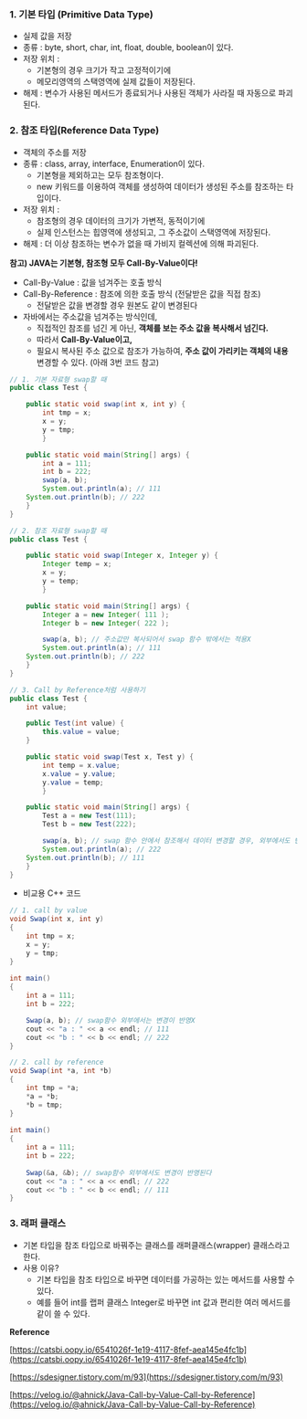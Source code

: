 ### 1. **기본 타입** (Primitive Data Type)
- 실제 값을 저장
- 종류 : byte, short, char, int, float, double, boolean이 있다.
- 저장 위치 :
    - 기본형의 경우 크기가 작고 고정적이기에
    - 메모리영역의 스택영역에 실제 값들이 저장된다.
- 해제 : 변수가 사용된 메서드가 종료되거나 사용된 객체가 사라질 때 자동으로 파괴된다.

### 2. **참조 타입**(Reference Data Type)
- 객체의 주소를 저장
- 종류 : class, array, interface, Enumeration이 있다.
    - 기본형을 제외하고는 모두 참조형이다.
    - new 키워드를 이용하여 객체를 생성하여 데이터가 생성된 주소를 참조하는 타입이다.
- 저장 위치 :
    - 참조형의 경우 데이터의 크기가 가변적, 동적이기에
    - 실제 인스턴스는 힙영역에 생성되고, 
    그 주소값이 스택영역에 저장된다.
- 해제 : 더 이상 참조하는 변수가 없을 때 가비지 컬렉션에 의해 파괴된다.

**참고) JAVA는 기본형, 참조형 모두 Call-By-Value이다!**

- Call-By-Value : 값을 넘겨주는 호출 방식
- Call-By-Reference : 참조에 의한 호출 방식 (전달받은 값을 직접 참조)
    - 전달받은 값을 변경할 경우 원본도 같이 변경된다
- 자바에서는 주소값을 넘겨주는 방식인데,
    - 직접적인 참조를 넘긴 게 아닌, **객체를 보는 주소 값을 복사해서 넘긴다.**
    - 따라서 **Call-By-Value이고,**
    - 필요시 복사된 주소 값으로 참조가 가능하여, **주소 값이 가리키는 객체의 내용** 변경할 수 있다. (아래 3번 코드 참고)

```java
// 1. 기본 자료형 swap할 때
public class Test {

    public static void swap(int x, int y) {
        int tmp = x;
        x = y;
        y = tmp;
        }

    public static void main(String[] args) {
        int a = 111;
        int b = 222;
        swap(a, b);
        System.out.println(a); // 111
	System.out.println(b); // 222
    }
}

// 2. 참조 자료형 swap할 때
public class Test {

    public static void swap(Integer x, Integer y) {
        Integer temp = x;
        x = y;
        y = temp;
        }

    public static void main(String[] args) {
        Integer a = new Integer( 111 );
        Integer b = new Integer( 222 );

        swap(a, b); // 주소값만 복사되어서 swap 함수 밖에서는 적용X
        System.out.println(a); // 111
	System.out.println(b); // 222
    }
}

// 3. Call by Reference처럼 사용하기
public class Test {
    int value;

    public Test(int value) {
        this.value = value;
    }

    public static void swap(Test x, Test y) {
        int temp = x.value;
        x.value = y.value;
        y.value = temp;
        }

    public static void main(String[] args) {
        Test a = new Test(111);
        Test b = new Test(222);

        swap(a, b); // swap 함수 안에서 참조해서 데이터 변경할 경우, 외부에서도 반영됨
        System.out.println(a); // 222
	System.out.println(b); // 111
    }
}
```

- 비교용 C++ 코드

```java
// 1. call by value 
void Swap(int x, int y)
{
	int tmp = x;
	x = y;
	y = tmp;
}
 
int main()
{
	int a = 111;
	int b = 222;

	Swap(a, b); // swap함수 외부에서는 변경이 반영X
	cout << "a : " << a << endl; // 111
	cout << "b : " << b << endl; // 222
}

// 2. call by reference
void Swap(int *a, int *b)
{
	int tmp = *a;
	*a = *b;
	*b = tmp;
}
 
int main()
{
	int a = 111;
	int b = 222;
 
	Swap(&a, &b); // swap함수 외부에서도 변경이 반영된다
	cout << "a : " << a << endl; // 222
	cout << "b : " << b << endl; // 111
}
```

### 3. **래퍼 클래스**
- 기본 타입을 참조 타입으로 바꿔주는 클래스를 래퍼클래스(wrapper) 클래스라고 한다.
- 사용 이유?
  - 기본 타입을 참조 타입으로 바꾸면 데이터를 가공하는 있는 메서드를 사용할 수 있다.
  - 예를 들어 int를 랩퍼 클래스 Integer로 바꾸면 int 값과 편리한 여러 메서드를 같이 쓸 수 있다.

**Reference**

[https://catsbi.oopy.io/6541026f-1e19-4117-8fef-aea145e4fc1b](https://catsbi.oopy.io/6541026f-1e19-4117-8fef-aea145e4fc1b)

[https://sdesigner.tistory.com/m/93](https://sdesigner.tistory.com/m/93)

[https://velog.io/@ahnick/Java-Call-by-Value-Call-by-Reference](https://velog.io/@ahnick/Java-Call-by-Value-Call-by-Reference)
